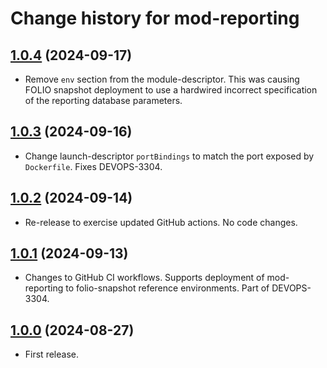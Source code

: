 # Change history for mod-reporting

## [1.0.4](https://github.com/folio-org/mod-reporting/tree/v1.0.4) (2024-09-17)

* Remove `env` section from the module-descriptor. This was causing FOLIO snapshot deployment to use a hardwired incorrect specification of the reporting database parameters.

## [1.0.3](https://github.com/folio-org/mod-reporting/tree/v1.0.3) (2024-09-16)

* Change launch-descriptor `portBindings` to match the port exposed by `Dockerfile`. Fixes DEVOPS-3304.

## [1.0.2](https://github.com/folio-org/mod-reporting/tree/v1.0.2) (2024-09-14)

* Re-release to exercise updated GitHub actions. No code changes.

## [1.0.1](https://github.com/folio-org/mod-reporting/tree/v1.0.1) (2024-09-13)

* Changes to GitHub CI workflows. Supports deployment of mod-reporting to folio-snapshot reference environments. Part of DEVOPS-3304.

## [1.0.0](https://github.com/folio-org/mod-reporting/tree/v1.0.0) (2024-08-27)

* First release.


